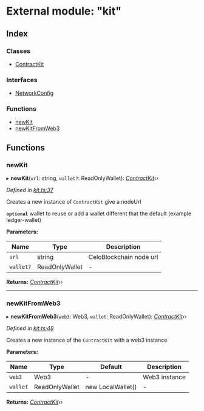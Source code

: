 # External module: "kit"

## Index

### Classes

* [ContractKit](../classes/_kit_.contractkit.md)

### Interfaces

* [NetworkConfig](../interfaces/_kit_.networkconfig.md)

### Functions

* [newKit](_kit_.md#newkit)
* [newKitFromWeb3](_kit_.md#newkitfromweb3)

## Functions

###  newKit

▸ **newKit**(`url`: string, `wallet?`: ReadOnlyWallet): *[ContractKit](../classes/_kit_.contractkit.md)‹›*

*Defined in [kit.ts:37](https://github.com/celo-org/celo-monorepo/blob/master/packages/sdk/contractkit/src/kit.ts#L37)*

Creates a new instance of `ContractKit` give a nodeUrl

**`optional`** wallet to reuse or add a wallet different that the default (example ledger-wallet)

**Parameters:**

Name | Type | Description |
------ | ------ | ------ |
`url` | string | CeloBlockchain node url |
`wallet?` | ReadOnlyWallet | - |

**Returns:** *[ContractKit](../classes/_kit_.contractkit.md)‹›*

___

###  newKitFromWeb3

▸ **newKitFromWeb3**(`web3`: Web3, `wallet`: ReadOnlyWallet): *[ContractKit](../classes/_kit_.contractkit.md)‹›*

*Defined in [kit.ts:48](https://github.com/celo-org/celo-monorepo/blob/master/packages/sdk/contractkit/src/kit.ts#L48)*

Creates a new instance of the `ContractKit` with a web3 instance

**Parameters:**

Name | Type | Default | Description |
------ | ------ | ------ | ------ |
`web3` | Web3 | - | Web3 instance  |
`wallet` | ReadOnlyWallet | new LocalWallet() | - |

**Returns:** *[ContractKit](../classes/_kit_.contractkit.md)‹›*
